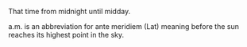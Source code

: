 That time from midnight until midday.

a.m. is an abbreviation for ante meridiem (Lat) meaning before the sun
reaches its highest point in the sky.
